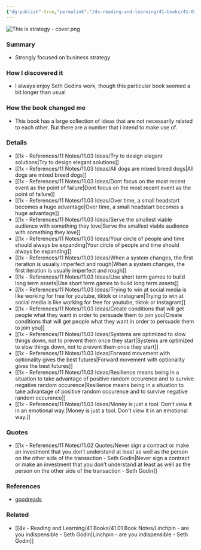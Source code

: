 ```yaml
---
{"dg-publish":true,"permalink":"/4x-reading-and-learning/41-books/41-02-book-reviews/this-is-strategy-seth-godin/","title":"This is Strategy - Seth Godin","created":"2025-04-16T21:03:43.052+03:00","updated":"2025-09-23T06:02:06.116+03:00"}
---
```


![This is strategy - cover.png](/img/user/4x%20-%20Reading%20and%20Learning/41%20Books/41.03%20Cover%20images/This%20is%20strategy%20-%20cover.png)
### Summary
- Strongly focused on business strategy

### How I discovered it
- I always enjoy Seth Godins work, though this particular book seemed a bit longer than usual

### How the book changed me
- This book has a large collection of ideas that are not necessarily related to each other. But there are a number that i intend to make use of.

### Details
- [[1x - References/11 Notes/11.03 Ideas/Try to design elegant solutions\|Try to design elegant solutions]]
- [[1x - References/11 Notes/11.03 Ideas/All dogs are mixed breed dogs\|All dogs are mixed breed dogs]]
- [[1x - References/11 Notes/11.03 Ideas/Dont focus on the most recent event as the point of failure\|Dont focus on the most recent event as the point of failure]]
- [[1x - References/11 Notes/11.03 Ideas/Over time, a small headstart becomes a huge advantage\|Over time, a small headstart becomes a huge advantage]]
- [[1x - References/11 Notes/11.03 Ideas/Serve the smallest viable audience with something they love\|Serve the smallest viable audience with something they love]]
- [[1x - References/11 Notes/11.03 Ideas/Your circle of people and time should always be expanding\|Your circle of people and time should always be expanding]]
- [[1x - References/11 Notes/11.03 Ideas/When a system changes, the first iteration is usually imperfect and rough\|When a system changes, the first iteration is usually imperfect and rough]]
- [[1x - References/11 Notes/11.03 Ideas/Use short term games to build long term assets\|Use short term games to build long term assets]]
- [[1x - References/11 Notes/11.03 Ideas/Trying to win at social media is like working for free for youtube, tiktok or instagram\|Trying to win at social media is like working for free for youtube, tiktok or instagram]]
- [[1x - References/11 Notes/11.03 Ideas/Create conditions that will get people what they want in order to persuade them to join you\|Create conditions that will get people what they want in order to persuade them to join you]]
- [[1x - References/11 Notes/11.03 Ideas/Systems are optimized to slow things down, not to prevent them once they start\|Systems are optimized to slow things down, not to prevent them once they start]]
- [[1x - References/11 Notes/11.03 Ideas/Forward movement with optionality gives the best futures\|Forward movement with optionality gives the best futures]]
- [[1x - References/11 Notes/11.03 Ideas/Resilience means being in a situation to take advantage of positive random occurence and to survive negative random occurence\|Resilience means being in a situation to take advantage of positive random occurence and to survive negative random occurence]]
- [[1x - References/11 Notes/11.03 Ideas/Money is just a tool. Don't view it in an emotional way.\|Money is just a tool. Don't view it in an emotional way.]]


### Quotes
- [[1x - References/11 Notes/11.02 Quotes/Never sign a contract or make an investment that you don’t understand at least as well as the person on the other side of the transaction - Seth Godin\|Never sign a contract or make an investment that you don’t understand at least as well as the person on the other side of the transaction - Seth Godin]]

### References
- [goodreads](https://www.goodreads.com/book/show/213458886-this-is-strategy)

### Related
- [[4x - Reading and Learning/41 Books/41.01 Book Notes/Linchpin - are you indispensible - Seth Godin\|Linchpin - are you indispensible - Seth Godin]]
